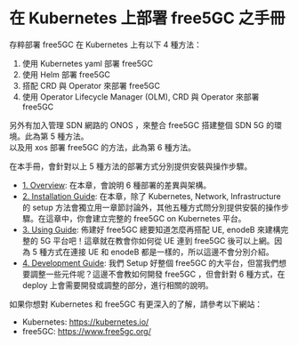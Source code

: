 # 在 Kubernetes 上部署 free5GC 之手冊

存粹部署 free5GC 在 Kubernetes 上有以下 4 種方法：  

1. 使用 Kubernetes yaml 部署 free5GC  
2. 使用 Helm 部署 free5GC  
3. 搭配 CRD 與 Operator 來部署 free5GC  
4. 使用 Operator Lifecycle Manager (OLM), CRD 與 Operator 來部署 free5GC  

另外有加入管理 SDN 網路的 ONOS ，來整合 free5GC 搭建整個 SDN 5G 的環境。此為第 5 種方法。  
以及用 xos 部署 free5GC 的方法，此為第 6 種方法。
  
在本手冊，會針對以上 5 種方法的部署方式分別提供安裝與操作步驟。  
  
- [1. Overview](1-Overview): 在本章，會說明 6 種部署的差異與架構。
- [2. Installation Guide](2-Installation_Guide): 在本章，除了 Kubernetes, Network, Infrastructure 的 setup 方法會獨立用一章節討論外，其他五種方式問分別提供安裝的操作步驟。在這章中，你會建立完整的 free5GC on Kubernetes 平台。
- [3. Using Guide](3-Using_Guide): 佈建好 free5GC 總要知道怎麼再搭配 UE, enodeB 來建構完整的 5G 平台吧！這章就在教會你如何從 UE 連到 free5GC 後可以上網。因為 5 種方式在連接 UE 和 enodeB 都是一樣的，所以這邊不會分別介紹。
- [4. Development Guide](4-Development_Guide): 我們 Setup 好整個 free5GC 的大平台，但當我們想要調整一些元件呢？這邊不會教如何開發 free5GC ，但會針對 6 種方式，在 deploy 上會需要開發或調整的部分，進行相關的說明。

如果你想對 Kubernetes 和 free5GC 有更深入的了解，請參考以下網站：  
- Kubernetes: https://kubernetes.io/
- free5GC: https://www.free5gc.org/
